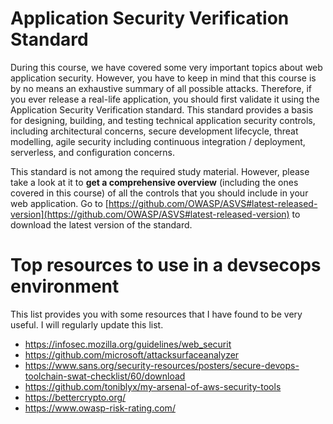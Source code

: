 # Application Security Verification Standard
During this course, we have covered some very important topics about web application security. However, you have to keep in mind that this course is by no means an exhaustive summary of all possible attacks. Therefore, if you ever release a real-life application, you should first validate it using the Application Security Verification standard. This standard provides a basis for designing, building, and testing technical application security controls, including architectural concerns, secure development lifecycle, threat modelling, agile security including continuous integration / deployment, serverless, and configuration concerns.

This standard is not among the required study material. However, please take a look at it to **get a comprehensive overview** (including the ones covered in this course) of all the controls that you should include in your web application. Go to [https://github.com/OWASP/ASVS#latest-released-version](https://github.com/OWASP/ASVS#latest-released-version)  to download the latest version of the standard. 

# Top resources to use in a devsecops environment
This list provides you with some resources that I have found to be very useful. I will regularly update this list. 

* https://infosec.mozilla.org/guidelines/web_securit
* https://github.com/microsoft/attacksurfaceanalyzer
* https://www.sans.org/security-resources/posters/secure-devops-toolchain-swat-checklist/60/download 
* https://github.com/toniblyx/my-arsenal-of-aws-security-tools 
* https://bettercrypto.org/ 
* https://www.owasp-risk-rating.com/